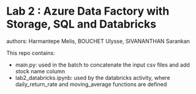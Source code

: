 # Lab 2 : Azure Data Factory with Storage, SQL and Databricks
authors: Harmantepe Melis, BOUCHET Ulysse, SIVANANTHAN Sarankan

This repo contains:
  - main.py: used in the batch to concatenate the input csv files and add stock name column
  - lab2_databricks.ipynb: used by the databricks activity, where daily_return_rate and moving_average functions are defined

